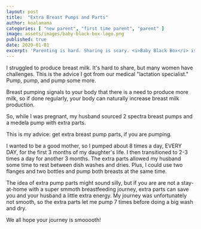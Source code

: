 ```yaml
---
layout: post
title:  "Extra Breast Pumps and Parts"
author: koalamama
categories: [ "new parent", "first time parent", "parent" ]
image: assets/images/baby-black-box-logo.png
published: true
date: 2020-01-01
excerpt: 'Parenting is hard. Sharing is scary. <i>Baby Black Box</i> is where real parents record their stories as they happen "mid-flight" parenthood.'
---
```


I struggled to produce breast milk.  It's hard to share, but many women have challenges.  This is the advice I got from our medical "lactation specialist."  Pump, pump, and pump some more.

Breast pumping signals to your body that there is a need to produce more milk, so if done regularly, your body can naturally increase breast milk production.

So, while I was pregnant, my husband sourced 2 spectra breast pumps and a medela pump with extra parts.

This is my advice: get extra breast pump parts, if you are pumping.

I wanted to be a good mother, so I pumped about 8 times a day, EVERY DAY, for the first 3 months of my daughter's life. I then transitioned to 2-3 times a day for another 3 months. The extra parts allowed my husband some time to rest between dish washes and dries. Plus, I could use two flanges and two bottles and pump both breasts at the same time.

The idea of extra pump parts might sound silly, but if you are are not a stay-at-home with a super smmoth breastfeeding journey, extra parts can save you and your husband a little extra energy. My journey was unfortunately not smooth, so the extra parts let me pump 7 times before doing a big wash and dry.

We all hope your journey is smooooth!



